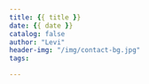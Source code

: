 ```yaml
---
title: {{ title }}
date: {{ date }}
catalog: false
author: "Levi"
header-img: "/img/contact-bg.jpg"
tags:

---
```

